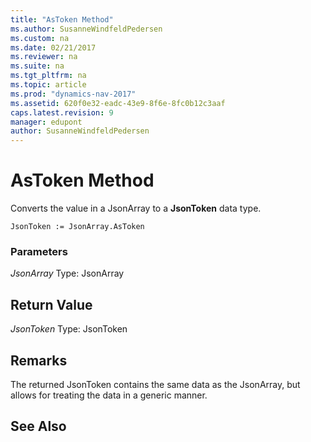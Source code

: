 ```yaml
---
title: "AsToken Method"
ms.author: SusanneWindfeldPedersen
ms.custom: na
ms.date: 02/21/2017
ms.reviewer: na
ms.suite: na
ms.tgt_pltfrm: na
ms.topic: article
ms.prod: "dynamics-nav-2017"
ms.assetid: 620f0e32-eadc-43e9-8f6e-8fc0b12c3aaf
caps.latest.revision: 9
manager: edupont
author: SusanneWindfeldPedersen
---
```


# AsToken Method

Converts the value in a JsonArray to a **JsonToken** data type.

```
JsonToken := JsonArray.AsToken
```

### Parameters
*JsonArray*
Type: JsonArray

## Return Value
*JsonToken*
Type: JsonToken

## Remarks
The returned JsonToken contains the same data as the JsonArray, but allows for treating the data in a generic manner.

## See Also
